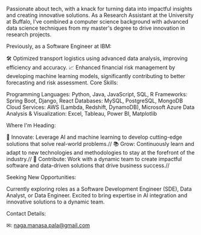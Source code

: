 Passionate about tech, with a knack for turning data into impactful insights and creating innovative solutions. As a Research Assistant at the University at Buffalo, I’ve combined a computer science background with advanced data science techniques from my master's degree to drive innovation in research projects.

Previously, as a Software Engineer at IBM:

🛠️ Optimized transport logistics using advanced data analysis, improving efficiency and accuracy.
📈 Enhanced financial risk management by developing machine learning models, significantly contributing to better forecasting and risk assessment.
Core Skills:

Programming Languages: Python, Java, JavaScript, SQL, R
Frameworks: Spring Boot, Django, React
Databases: MySQL, PostgreSQL, MongoDB
Cloud Services: AWS (Lambda, Redshift, DynamoDB), Microsoft Azure
Data Analysis & Visualization: Excel, Tableau, Power BI, Matplotlib

Where I'm Heading:

🌟 Innovate: Leverage AI and machine learning to develop cutting-edge solutions that solve real-world problems.//
📚 Grow: Continuously learn and adapt to new technologies and methodologies to stay at the forefront of the industry.//
🤝 Contribute: Work with a dynamic team to create impactful software and data-driven solutions that drive business success.//

Seeking New Opportunities:

Currently exploring roles as a Software Development Engineer (SDE), Data Analyst, or Data Engineer. Excited to bring expertise in AI integration and innovative solutions to a dynamic team.

Contact Details:

✉: naga.manasa.pala@gmail.com

<!--
**nagamanasa/nagamanasa** is a ✨ _special_ ✨ repository because its `README.md` (this file) appears on your GitHub profile.

Here are some ideas to get you started:

- 🔭 I’m currently working on ...
- 🌱 I’m currently learning ...
- 👯 I’m looking to collaborate on ...
- 🤔 I’m looking for help with ...
- 💬 Ask me about ...
- 📫 How to reach me: ...
- 😄 Pronouns: ...
- ⚡ Fun fact: ...
-->
